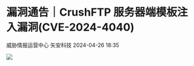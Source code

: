 #  漏洞通告｜CrushFTP 服务器端模板注入漏洞(CVE-2024-4040)   
威胁情报运营中心  矢安科技   2024-04-26 18:35  
  
![](https://mmbiz.qpic.cn/mmbiz_png/U9q5QO5nvTSQ3VfjvTldIvZDe7H9eupG3RLQicKb5hOezGSQAOToNicWT71VPASyXtnWyuo2vQHuytXG4k22UM2w/640?wx_fmt=png&from=appmsg "")  
  
